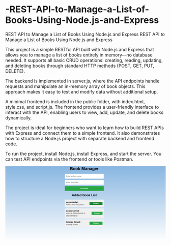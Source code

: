 # -REST-API-to-Manage-a-List-of-Books-Using-Node.js-and-Express
 REST API to Manage a List of Books Using Node.js and Express
REST API to Manage a List of Books Using Node.js and Express

This project is a simple RESTful API built with Node.js and Express that allows you to manage a list of books entirely in memory—no database needed. It supports all basic CRUD operations: creating, reading, updating, and deleting books through standard HTTP methods (POST, GET, PUT, DELETE).

The backend is implemented in server.js, where the API endpoints handle requests and manipulate an in-memory array of book objects. This approach makes it easy to test and modify data without additional setup.

A minimal frontend is included in the public folder, with index.html, style.css, and script.js. The frontend provides a user-friendly interface to interact with the API, enabling users to view, add, update, and delete books dynamically.

The project is ideal for beginners who want to learn how to build REST APIs with Express and connect them to a simple frontend. It also demonstrates how to structure a Node.js project with separate backend and frontend code.

To run the project, install Node.js, install Express, and start the server. You can test API endpoints via the frontend or tools like Postman.


![ Alt Text](https://github.com/SreepriyaSamudrala/-REST-API-to-Manage-a-List-of-Books-Using-Node.js-and-Express/blob/main/Screenshot%202025-05-29%20200045.png?raw=true)
